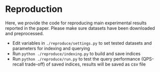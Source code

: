 # Reproduction
Here, we provide the code for reproducing main experimental results reported in the paper. Please make sure datasets have been downloaded and preprocessed.

* Edit variables in `./reproduce/settings.py` to set tested datasets and parameters for indexing and querying
* Run `python ./reproduce/indexing.py` to build and save indices
* Run `python ./reproduce/run.py` to test the query performance (QPS-recall trade-off) of saved indices, results will be saved as csv file
